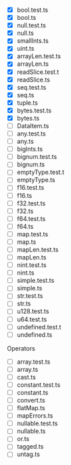 - [x] bool.test.ts
- [x] bool.ts
- [x] null.test.ts
- [x] null.ts
- [x] smallInts.ts
- [x] uint.ts
- [x] arrayLen.test.ts
- [x] arrayLen.ts
- [x] readSlice.test.t
- [x] readSlice.ts
- [x] seq.test.ts
- [x] seq.ts
- [x] tuple.ts
- [x] bytes.test.ts
- [x] bytes.ts
- [ ] DataItem.ts
- [ ] any.test.ts
- [ ] any.ts
- [ ] bigInts.ts
- [ ] bignum.test.ts
- [ ] bignum.ts
- [ ] emptyType.test.t
- [ ] emptyType.ts
- [ ] f16.test.ts
- [ ] f16.ts
- [ ] f32.test.ts
- [ ] f32.ts
- [ ] f64.test.ts
- [ ] f64.ts
- [ ] map.test.ts
- [ ] map.ts
- [ ] mapLen.test.ts
- [ ] mapLen.ts
- [ ] nint.test.ts
- [ ] nint.ts
- [ ] simple.test.ts
- [ ] simple.ts
- [ ] str.test.ts
- [ ] str.ts
- [ ] u128.test.ts
- [ ] u64.test.ts
- [ ] undefined.test.t
- [ ] undefined.ts

Operators

- [ ] array.test.ts
- [ ] array.ts
- [ ] cast.ts
- [ ] constant.test.ts
- [ ] constant.ts
- [ ] convert.ts
- [ ] flatMap.ts
- [ ] mapErrors.ts
- [ ] nullable.test.ts
- [ ] nullable.ts
- [ ] or.ts
- [ ] tagged.ts
- [ ] untag.ts